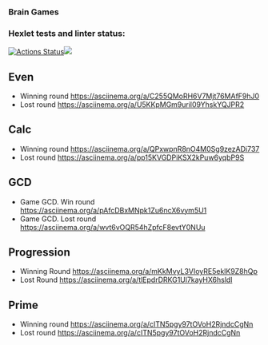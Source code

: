 ### Brain Games

### Hexlet tests and linter status:
[![Actions Status](https://github.com/MarieTask/java-project-61/workflows/hexlet-check/badge.svg)](https://github.com/MarieTask/java-project-61/actions)<a href="https://codeclimate.com/github/MarieTask/java-project-61/maintainability"><img src="https://api.codeclimate.com/v1/badges/d3be10858f3ae4e331d0/maintainability" /></a>

## Even

- Winning round https://asciinema.org/a/C255QMoRH6V7Mjt76MAfF9hJ0
- Lost round https://asciinema.org/a/U5KKpMGm9uril09YhskYQJPR2

## Calc

- Winning round https://asciinema.org/a/QPxwpnR8nO4M0Sg9zezADi737
- Lost round https://asciinema.org/a/pp15KVGDPiKSX2kPuw6yqbP9S

## GCD

- Game GCD. Win round https://asciinema.org/a/pAfcDBxMNpk1Zu6ncX6vym5U1
- Game GCD. Lost round https://asciinema.org/a/wvt6vOQR54hZpfcF8evtY0NUu

## Progression

- Winning Round https://asciinema.org/a/mKkMvyL3VIoyRE5eklK9Z8hQp
- Lost Round https://asciinema.org/a/tlEpdrDRKG1Ul7kayHX6hsldl

## Prime

- Winning round https://asciinema.org/a/cITN5pgy97tOVoH2RjndcCgNn
- Lost round https://asciinema.org/a/cITN5pgy97tOVoH2RjndcCgNn
